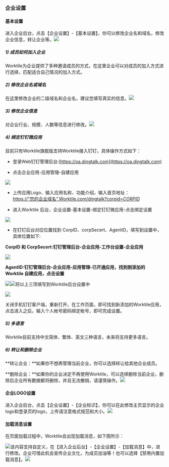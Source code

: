### 企业设置

#### 基本设置

进入企业后台，点击【企业设置】-【基本设置】，你可以修改企业名和域名，修改企业信息，转让企业等。![](/assets/5.1基本设置.png)

##### 1\) 成员如何加入企业

Worktile为企业提供了多种邀请成员的方式，在这里企业可以对成员的加入方式进行选择，匹配适合自己情况的加入方式。

##### 2\) 修改企业名或域名

在这里修改企业的二级域名和企业名，建议您填写真实的信息。![](/assets/5.1.2修改企业域名.png)

##### 3\) 修改企业信息

对企业行业、规模、人数等信息进行修改。![](/assets/5.1.3修改企业信息.png)

##### 4\) 绑定钉钉微应用

目前只有Worktile旗舰版支持Worktile接入钉钉，具体操作方式如下：

* 登录Web钉钉管理后台:[https://oa.dingtalk.com](https://oa.dingtalk.com)

* 点击企业应用-应用管理-自建应用

![](/assets/5.1.4绑定钉钉应用.jpg)

* 上传应用Logo、输入应用名称、功能介绍，输入首页地址：  
  [https://“您的企业域名”.Worktile.com/dingtalk?corpid=$CORPID$](https://“您的企业域名”.Worktile.com/dingtalk?corpid=$CORPID$)

* 进入Worktile 后台，企业设置-基本设置-绑定钉钉微应用-点击绑定设置

![](/assets/5.1.4.4绑定钉钉.jpg)

* 在钉钉后台对应位置找到 CorpID、corpSecert、AgentID，填写到设置中，具体位置如下:

**CorpID 和 CorpSecert:钉钉管理后台-企业应用-工作台设置-企业应用**

![](/assets/5.1.4.5绑定钉钉.jpg)

**AgentID:钉钉管理后台-企业应用-应用管理-已开通应用，找到刚添加的 Worktile 自建应用，点击设置**

![](/assets/5.1.4.6.jpg)![](/assets/5.1.4.7.jpg)将以上三项填写到Worktile后台设置中

![](/assets/5.1.4.8.jpg)

关闭手机钉钉客户端，重新打开，在工作页面，即可找到新添加的Worktile应用，点击进入之后，输入个人帐号密码绑定帐号，即可完成设置。

##### 5\) 多语言

Worktile目前支持中文简体、繁体、英文三种语言，未来将支持更多语言。

##### 6\) 转让和删除企业

**转让企业：**如果你不想再管理当前企业，你可以选择转让给其他企业成员。

**删除企业：**如果你的企业决定不再使用Worktile，可以选择删除当前企业，删除后企业所有数据都将删除，并且无法撤销，请谨慎操作。![](/assets/5.1.4.9.jpg)

#### 企业LOGO设置

进入企业后台，点击【企业设置】-【企业标识】，你可以在此修改主页显示的企业logo和登录页的logo，上传请注意格式规范和大小。![](/assets/5.2企业logo设置.jpg)

#### 加载消息设置

在页面加载过程中，Worktile会出现加载消息，如下图所示：

![](/assets/5.3加载消息设置.jpg)该内容支持自定义，在【进入企业后台】-【企业设置】-【加载消息】中，进行修改。企业可借此机会宣传企业文化，为成员加油等！也可以选择【禁用内置加载消息】。![](/assets/5.3禁止内置消息加载.png)



